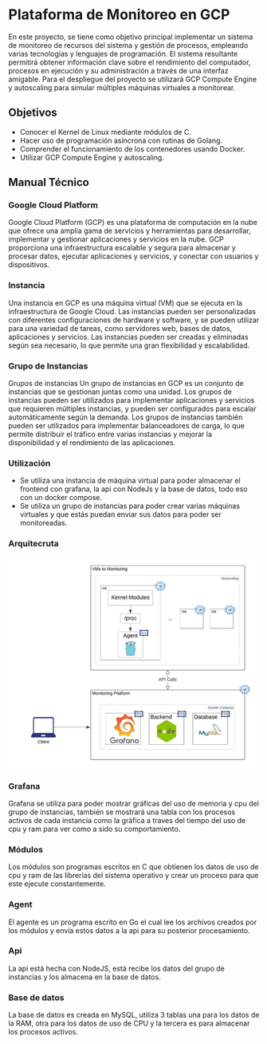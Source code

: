 # Plataforma de Monitoreo en GCP

En este proyecto, se tiene como objetivo principal implementar un sistema de monitoreo de recursos del
sistema y gestión de procesos, empleando varias tecnologías y lenguajes de programación. El sistema
resultante permitirá obtener información clave sobre el rendimiento del computador, procesos en
ejecución y su administración a través de una interfaz amigable. Para el despliegue del proyecto se
utilizará GCP Compute Engine y autoscaling para simular múltiples máquinas virtuales a monitorear.

## Objetivos

- Conocer el Kernel de Linux mediante módulos de C.
- Hacer uso de programación asíncrona con rutinas de Golang.
- Comprender el funcionamiento de los contenedores usando Docker.
- Utilizar GCP Compute Engine y autoscaling.

## Manual Técnico

### Google Cloud Platform

Google Cloud Platform (GCP) es una plataforma de computación en la nube que ofrece una amplia gama de servicios y herramientas para desarrollar, implementar y gestionar aplicaciones y servicios en la nube. GCP proporciona una infraestructura escalable y segura para almacenar y procesar datos, ejecutar aplicaciones y servicios, y conectar con usuarios y dispositivos.

### Instancia

Una instancia en GCP es una máquina virtual (VM) que se ejecuta en la infraestructura de Google Cloud. Las instancias pueden ser personalizadas con diferentes configuraciones de hardware y software, y se pueden utilizar para una variedad de tareas, como servidores web, bases de datos, aplicaciones y servicios. Las instancias pueden ser creadas y eliminadas según sea necesario, lo que permite una gran flexibilidad y escalabilidad.

### Grupo de Instancias

Grupos de instancias Un grupo de instancias en GCP es un conjunto de instancias que se gestionan juntas como una unidad. Los grupos de instancias pueden ser utilizados para implementar aplicaciones y servicios que requieren múltiples instancias, y pueden ser configurados para escalar automáticamente según la demanda. Los grupos de instancias también pueden ser utilizados para implementar balanceadores de carga, lo que permite distribuir el tráfico entre varias instancias y mejorar la disponibilidad y el rendimiento de las aplicaciones.

### Utilización

- Se utiliza una instancia de máquina virtual para poder almacenar el frontend con grafana, la api con NodeJs y la base de datos, todo eso con un docker compose.
- Se utiliza un grupo de instancias para poder crear varias máquinas virtuales y que estás puedan enviar sus datos para poder ser monitoreadas.

### Arquitecruta

![Arquitectura del proyecto](./arquitectura.png)

### Grafana

Grafana se utiliza para poder mostrar gráficas del uso de memoria y cpu del grupo de instancias, también se mostrará una tabla con los procesos activos de cada instancia como la gráfica a traves del tiempo del uso de cpu y ram para ver como a sido su comportamiento.

### Módulos

Los módulos son programas escritos en C que obtienen los datos de uso de cpu y ram de las librerías del sistema operativo y crear un proceso para que este ejecute constantemente.

### Agent

El agente es un programa escrito en Go el cual lee los archivos creados por los módulos y envía estos datos a la api para su posterior procesamiento.

### Api

La api está hecha con NodeJS, está recibe los datos del grupo de instancias y los almacena en la base de datos.

### Base de datos

La base de datos es creada en MySQL, utiliza 3 tablas una para los datos de la RAM, otra para los datos de uso de CPU y la tercera es para almacenar los procesos activos.
